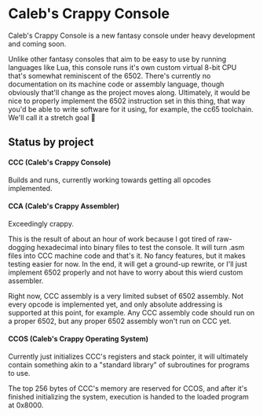 # Caleb's Crappy Console

Caleb's Crappy Console is a new fantasy console under heavy development and coming soon.

Unlike other fantasy consoles that aim to be easy to use by running languages like Lua, this console runs it's own custom virtual 8-bit CPU that's somewhat reminiscent of the 6502.
There's currently no documentation on its machine code or assembly language, though obviously that'll change as the project moves along.
Ultimately, it would be nice to properly implement the 6502 instruction set in this thing, that way you'd be able to write software for it using, for example, the cc65 toolchain.
We'll call it a stretch goal 🤷

## Status by project

#### CCC (Caleb's Crappy Console)

Builds and runs, currently working towards getting all opcodes implemented.

#### CCA (Caleb's Crappy Assembler)

Exceedingly crappy.

This is the result of about an hour of work because I got tired of raw-dogging hexadecimal into binary files to test the console.
It will turn .asm files into CCC machine code and that's it.
No fancy features, but it makes testing easier for now.
In the end, it will get a ground-up rewrite, or I'll just implement 6502 properly and not have to worry about this wierd custom assembler.

Right now, CCC assembly is a very limited subset of 6502 assembly.
Not every opcode is implemented yet, and only absolute addressing is supported at this point, for example.
Any CCC assembly code should run on a proper 6502, but any proper 6502 assembly won't run on CCC yet.

#### CCOS (Caleb's Crappy Operating System)

Currently just initializes CCC's registers and stack pointer, it will ultimately contain something akin to a "standard library" of subroutines for programs to use.

The top 256 bytes of CCC's memory are reserved for CCOS, and after it's finished initializing the system, execution is handed to the loaded program at 0x8000.
